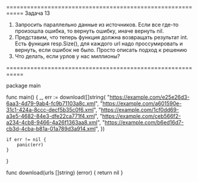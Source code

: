===========================================================
Задача 13
1. Запросить параллельно данные из источников. Если все где-то произошла ошибка, то вернуть ошибку, иначе вернуть nil.
2. Представим, что теперь функция должна возвращать результат int. Есть функция resp.Size(), для каждого url надо проссумировать и вернуть, если ошибок не было. Просто описать подход к решению
3. Что делать, если урлов у нас миллионы?

===========================================================

package main

func main() {
    _, err := download([]string{
        "https://example.com/e25e26d3-6aa3-4d79-9ab4-fc9b71103a8c.xml",
        "https://example.com/a601590e-31c1-424a-8ccc-decf5b35c0f6.xml",
        "https://example.com/1cf0dd69-a3e5-4682-84e3-dfe22ca771f4.xml",
        "https://example.com/ceb566f2-a234-4cb8-9466-4a26f1363aa8.xml",
        "https://example.com/b6ed16d7-cb3d-4cba-b81a-01a789d3a914.xml",
    })

    if err != nil {
        panic(err)
    }
}

func download(urls []string) (error) {
    return nil
}
